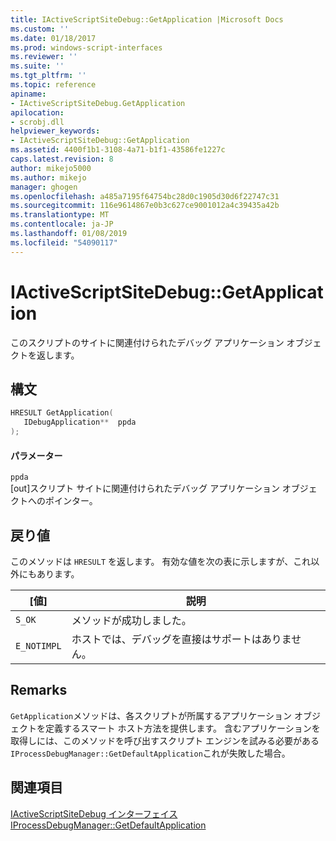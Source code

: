 ```yaml
---
title: IActiveScriptSiteDebug::GetApplication |Microsoft Docs
ms.custom: ''
ms.date: 01/18/2017
ms.prod: windows-script-interfaces
ms.reviewer: ''
ms.suite: ''
ms.tgt_pltfrm: ''
ms.topic: reference
apiname:
- IActiveScriptSiteDebug.GetApplication
apilocation:
- scrobj.dll
helpviewer_keywords:
- IActiveScriptSiteDebug::GetApplication
ms.assetid: 4400f1b1-3108-4a71-b1f1-43586fe1227c
caps.latest.revision: 8
author: mikejo5000
ms.author: mikejo
manager: ghogen
ms.openlocfilehash: a485a7195f64754bc28d0c1905d30d6f22747c31
ms.sourcegitcommit: 116e9614867e0b3c627ce9001012a4c39435a42b
ms.translationtype: MT
ms.contentlocale: ja-JP
ms.lasthandoff: 01/08/2019
ms.locfileid: "54090117"
---
```

# <a name="iactivescriptsitedebuggetapplication"></a>IActiveScriptSiteDebug::GetApplication
このスクリプトのサイトに関連付けられたデバッグ アプリケーション オブジェクトを返します。  
  
## <a name="syntax"></a>構文  
  
```cpp
HRESULT GetApplication(  
   IDebugApplication**  ppda  
);  
```  
  
#### <a name="parameters"></a>パラメーター  
 `ppda`  
 [out]スクリプト サイトに関連付けられたデバッグ アプリケーション オブジェクトへのポインター。  
  
## <a name="return-value"></a>戻り値  
 このメソッドは `HRESULT` を返します。 有効な値を次の表に示しますが、これ以外にもあります。  
  
|[値]|説明|  
|-----------|-----------------|  
|`S_OK`|メソッドが成功しました。|  
|`E_NOTIMPL`|ホストでは、デバッグを直接はサポートはありません。|  
  
## <a name="remarks"></a>Remarks  
 `GetApplication`メソッドは、各スクリプトが所属するアプリケーション オブジェクトを定義するスマート ホスト方法を提供します。 含むアプリケーションを取得しには、このメソッドを呼び出すスクリプト エンジンを試みる必要がある`IProcessDebugManager::GetDefaultApplication`これが失敗した場合。  
  
## <a name="see-also"></a>関連項目  
 [IActiveScriptSiteDebug インターフェイス](../../winscript/reference/iactivescriptsitedebug-interface.md)   
 [IProcessDebugManager::GetDefaultApplication](../../winscript/reference/iprocessdebugmanager-getdefaultapplication.md)